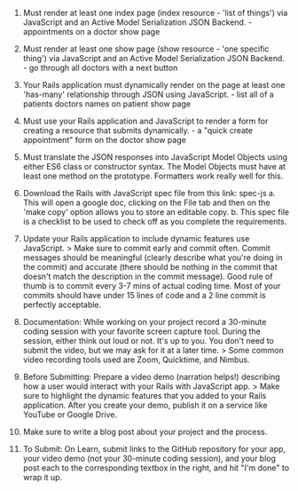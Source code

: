 1. Must render at least one index page (index resource - 'list of things') via JavaScript and an Active Model Serialization JSON Backend. - appointments on a doctor show page

2. Must render at least one show page (show resource - 'one specific thing') via JavaScript and an Active Model Serialization JSON Backend. - go through all doctors with a next button

3. Your Rails application must dynamically render on the page at least one 'has-many' relationship through JSON using JavaScript. - list all of a patients doctors names on patient show page

4. Must use your Rails application and JavaScript to render a form for creating a resource that submits dynamically. - a "quick create appointment" form on the doctor show page

5. Must translate the JSON responses into JavaScript Model Objects using either ES6 class or constructor syntax. The Model Objects must have at least one method on the prototype. Formatters work really well for this.



1. Download the Rails with JavaScript spec file from this link: spec-js
  a. This will open a google doc, clicking on the File tab and then on the 'make copy' option allows you to store an editable copy.
  b. This spec file is a checklist to be used to check off as you complete the requirements.

2. Update your Rails application to include dynamic features use JavaScript. > Make sure to commit early and commit often. Commit messages should be meaningful (clearly describe what you're doing in the commit) and accurate (there should be nothing in the commit that doesn't match the description in the commit message). Good rule of thumb is to commit every 3-7 mins of actual coding time. Most of your commits should have under 15 lines of code and a 2 line commit is perfectly acceptable.

3. Documentation: While working on your project record a 30-minute coding session with your favorite screen capture tool. During the session, either think out loud or not. It's up to you. You don't need to submit the video, but we may ask for it at a later time. > Some common video recording tools used are Zoom, Quicktime, and Nimbus.

4. Before Submitting: Prepare a video demo (narration helps!) describing how a user would interact with your Rails with JavaScript app. > Make sure to highlight the dynamic features that you added to your Rails application. After you create your demo, publish it on a service like YouTube or Google Drive.

5. Make sure to write a blog post about your project and the process.

6. To Submit: On Learn, submit links to the GitHub repository for your app, your video demo (not your 30-minute coding session), and your blog post each to the corresponding textbox in the right, and hit "I'm done" to wrap it up.
